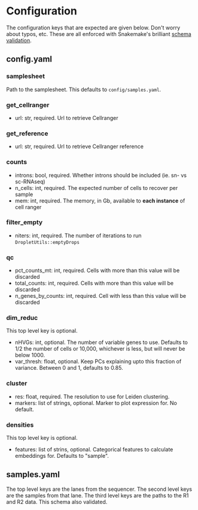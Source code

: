 # Configuration

The configuration keys that are expected are given below.
Don't worry about typos, etc.
These are all enforced with Snakemake's brilliant
[schema validation](https://snakemake.readthedocs.io/en/stable/snakefiles/configuration.html#validation).

## config.yaml

### samplesheet

Path to the samplesheet.
This defaults to `config/samples.yaml`.

### get_cellranger

- url: str, required. Url to retrieve Cellranger

### get_reference

- url: str, required. Url to retrieve Cellranger reference

### counts

- introns: bool, required. Whether introns should be included (ie. sn- vs sc-RNAseq)
- n_cells: int, required. The expected number of cells to recover per sample
- mem: int, required. The memory, in Gb, available to **each instance** of cell ranger

### filter_empty

- niters: int, required. The number of iterations to run `DropletUtils::emptyDrops`

### qc

- pct_counts_mt: int, required. Cells with more than this value will be discarded
- total_counts: int, required. Cells with more than this value will be discarded
- n_genes_by_counts: int, required. Cell with less than this value will be discarded

### dim_reduc

This top level key is optional.

- nHVGs: int, optional. The number of variable genes to use. Defaults to 1/2 the number of cells or 10,000, whichever is less, but will never be below 1000.
- var_thresh: float, optional. Keep PCs explaining upto this fraction of variance. Between 0 and 1, defaults to 0.85.

### cluster

- res: float, required. The resolution to use for Leiden clustering.
- markers: list of strings, optional. Marker to plot expression for. No default.

### densities

This top level key is optional.

- features: list of strins, optional. Categorical features to calculate embeddings for. Defaults to "sample".

## samples.yaml

The top level keys are the lanes from the sequencer.
The second level keys are the samples from that lane.
The third level keys are the paths to the R1 and R2 data.
This schema also validated.
